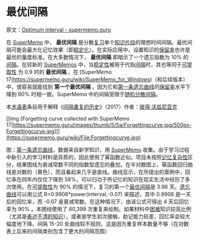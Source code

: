 # 最优间隔

原文：[Optimum interval - supermemo.guru](https://supermemo.guru/wiki/Optimum_interval)

在 [SuperMemo](https://supermemo.guru/wiki/SuperMemo) 中， **最优间隔** 是分散[复习](https://supermemo.guru/wiki/Review)单个[知识片段](https://supermemo.guru/wiki/Item)的理想时间间隔。最优间隔可能会最大化记忆效果（即[稳定化](https://supermemo.guru/wiki/Stabilization)）。在实际应用中，设置知识的[保留率](https://supermemo.guru/wiki/Retention)也许是最优的量度标准。在大多数情况下， **最优间隔** 即暗示了一个遗忘指数为 10% 的[间隔](https://supermemo.guru/wiki/Interval)。在较新的 [SuperMemos](https://supermemo.guru/wiki/SuperMemo) 中，当[稳定性](https://supermemo.guru/wiki/Stability)被用于代指[间隔](https://supermemo.guru/wiki/Interval)时，其也等同于[可提取性](https://supermemo.guru/wiki/Retrievability) 为 0.9 时的 **最优间隔** 。在 [SuperMemo 17(https://supermemo.guru/wiki/SuperMemo_for_Windows)（和后续版本）中，很容易就能找到 **第一个最优间隔** ，因为它和[第一条遗忘曲线](https://supermemo.guru/wiki/First_forgetting_curve)的[保留率](https://supermemo.guru/wiki/Recall)水平下降到 90% 时相一致。SuperMemo 中的间隔受限于[随机分散间隔](https://supermemo.guru/wiki/Interval_dispersion)。

本[术语表](https://supermemo.guru/wiki/Glossary)条目用于解释《[间隔重复的历史](https://supermemo.guru/wiki/Problem_of_Schooling)》（2017）作者：[彼得·沃兹尼亚克](https://supermemo.guru/wiki/Piotr_Wozniak)

[[img [Forgetting curve collected with SuperMemo 17|https://supermemo.guru/images/thumb/5/5a/Forgettingcurve.jpg/500px-Forgettingcurve.jpg]]](https://supermemo.guru/wiki/File:Forgettingcurve.jpg)

图：[第一条遗忘曲线](https://supermemo.guru/wiki/First_forgetting_curve)，数据来自新学知识，用 [SuperMemo](https://supermemo.guru/wiki/SuperMemo) 收集。由于学习过程中新引入的学习材料是异质的，因此使用了幂函数近似。项目未按照[记忆复杂性](https://supermemo.guru/wiki/Memory_complexity)区分，结果图线为衰减常数不同的指数型遗忘的叠加。在半对数图上，幂函数回归曲线是对数的（黄色），而且看起来几乎是直线。曲线显示，在所提出的案例中，回忆率在四年内仅仅下降到 58%，可以归功于所记忆的知识在现实生活中经历了多次使用。在[可提取性](https://supermemo.guru/wiki/Retrievability)为 90% 的情况下，复习的第一个[最优间隔](https://supermemo.guru/wiki/Optimum_interval)是 3.96 天。[遗忘曲线](https://supermemo.guru/wiki/Forgetting_curve)可以用公式 R=0.9906\*power(interval,-0.07) 来描述，其中 0.9906 是一天后的回忆率，而 -0.07 是衰减常数。在这种情况下，由该公式可得出 4 天后回忆率为 90% 。本图线使用了 80,399 次重复来绘制。如果材料中[困难](https://supermemo.guru/wiki/Memory_complexity)知识较高比例（尤其是[表述不清的知识](https://supermemo.guru/wiki/20_rules)），或者是学生初次接触，助记能力较差，回忆率会较大幅度地下降。间隔 15-20 处曲线较不规则，这是因为重复样本数量不够（在对数表上后来的间隔类别包含了更大的间隔范围）